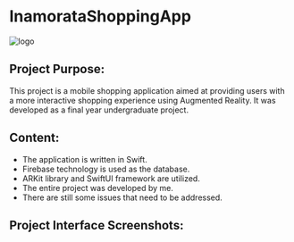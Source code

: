 # InamorataShoppingApp
![logo](images/logo.png)
## Project Purpose:

This project is a mobile shopping application aimed at providing users with a more interactive shopping experience using Augmented Reality. It was developed as a final year undergraduate project.

## Content:
- The application is written in Swift.
- Firebase technology is used as the database.
- ARKit library and SwiftUI framework are utilized.
- The entire project was developed by me.
- There are still some issues that need to be addressed.

## Project Interface Screenshots:
<!-- Add your images here -->
